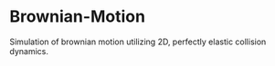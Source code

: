 # Brownian-Motion
Simulation of brownian motion utilizing 2D, perfectly elastic collision dynamics.
